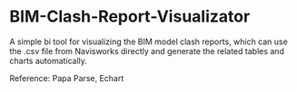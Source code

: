 # BIM-Clash-Report-Visualizator

A simple bi tool for visualizing the BIM model clash reports, which can use the .csv file from Navisworks directly and generate the related tables and charts automatically. 


Reference: Papa Parse, Echart
